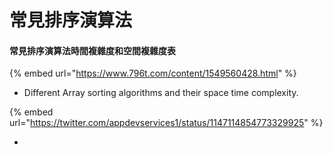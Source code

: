 # 常見排序演算法

#### 常見排序演算法時間複雜度和空間複雜度表

{% embed url="https://www.796t.com/content/1549560428.html" %}



* Different Array sorting algorithms and their space time complexity.

{% embed url="https://twitter.com/appdevservices1/status/1147114854773329925" %}

*
